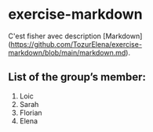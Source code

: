 # exercise-markdown

C'est fisher avec description [Markdown] (https://github.com/TozurElena/exercise-markdown/blob/main/markdown.md).

## List of the group’s member:
1. Loic
2. Sarah
3. Florian
4. Elena
